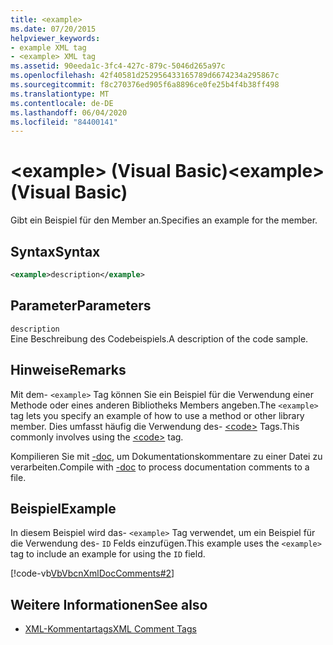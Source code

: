```yaml
---
title: <example>
ms.date: 07/20/2015
helpviewer_keywords:
- example XML tag
- <example> XML tag
ms.assetid: 90eeda1c-3fc4-427c-879c-5046d265a97c
ms.openlocfilehash: 42f40581d252956433165789d6674234a295867c
ms.sourcegitcommit: f8c270376ed905f6a8896ce0fe25b4f4b38ff498
ms.translationtype: MT
ms.contentlocale: de-DE
ms.lasthandoff: 06/04/2020
ms.locfileid: "84400141"
---
```

# <a name="example-visual-basic"></a><span data-ttu-id="7f4d4-101">\<example> (Visual Basic)</span><span class="sxs-lookup"><span data-stu-id="7f4d4-101">\<example> (Visual Basic)</span></span>
<span data-ttu-id="7f4d4-102">Gibt ein Beispiel für den Member an.</span><span class="sxs-lookup"><span data-stu-id="7f4d4-102">Specifies an example for the member.</span></span>  
  
## <a name="syntax"></a><span data-ttu-id="7f4d4-103">Syntax</span><span class="sxs-lookup"><span data-stu-id="7f4d4-103">Syntax</span></span>  
  
```xml  
<example>description</example>  
```  
  
## <a name="parameters"></a><span data-ttu-id="7f4d4-104">Parameter</span><span class="sxs-lookup"><span data-stu-id="7f4d4-104">Parameters</span></span>  
 `description`  
 <span data-ttu-id="7f4d4-105">Eine Beschreibung des Codebeispiels.</span><span class="sxs-lookup"><span data-stu-id="7f4d4-105">A description of the code sample.</span></span>  
  
## <a name="remarks"></a><span data-ttu-id="7f4d4-106">Hinweise</span><span class="sxs-lookup"><span data-stu-id="7f4d4-106">Remarks</span></span>  
 <span data-ttu-id="7f4d4-107">Mit dem- `<example>` Tag können Sie ein Beispiel für die Verwendung einer Methode oder eines anderen Bibliotheks Members angeben.</span><span class="sxs-lookup"><span data-stu-id="7f4d4-107">The `<example>` tag lets you specify an example of how to use a method or other library member.</span></span> <span data-ttu-id="7f4d4-108">Dies umfasst häufig die Verwendung des- [\<code>](code.md) Tags.</span><span class="sxs-lookup"><span data-stu-id="7f4d4-108">This commonly involves using the [\<code>](code.md) tag.</span></span>  
  
 <span data-ttu-id="7f4d4-109">Kompilieren Sie mit [-doc](../../reference/command-line-compiler/doc.md), um Dokumentationskommentare zu einer Datei zu verarbeiten.</span><span class="sxs-lookup"><span data-stu-id="7f4d4-109">Compile with [-doc](../../reference/command-line-compiler/doc.md) to process documentation comments to a file.</span></span>  
  
## <a name="example"></a><span data-ttu-id="7f4d4-110">Beispiel</span><span class="sxs-lookup"><span data-stu-id="7f4d4-110">Example</span></span>  
 <span data-ttu-id="7f4d4-111">In diesem Beispiel wird das- `<example>` Tag verwendet, um ein Beispiel für die Verwendung des- `ID` Felds einzufügen.</span><span class="sxs-lookup"><span data-stu-id="7f4d4-111">This example uses the `<example>` tag to include an example for using the `ID` field.</span></span>  
  
 [!code-vb[VbVbcnXmlDocComments#2](~/samples/snippets/visualbasic/VS_Snippets_VBCSharp/VbVbcnXmlDocComments/VB/Class1.vb#2)]  
  
## <a name="see-also"></a><span data-ttu-id="7f4d4-112">Weitere Informationen</span><span class="sxs-lookup"><span data-stu-id="7f4d4-112">See also</span></span>

- [<span data-ttu-id="7f4d4-113">XML-Kommentartags</span><span class="sxs-lookup"><span data-stu-id="7f4d4-113">XML Comment Tags</span></span>](index.md)
